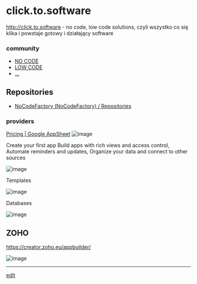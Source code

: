 # click.to.software

http://click.to.software - no code, low code solutions,  czyli wszystko co się klika i powstaje gotowy i działający software 


### community

+ [NO CODE]()
+ [LOW CODE]()
+ [...]()



## Repositories

+ [NoCodeFactory (NoCodeFactory) / Repositories](https://github.com/NoCodeFactory?tab=repositories)


### providers

[Pricing | Google AppSheet](https://about.appsheet.com/pricing/)
![image](https://user-images.githubusercontent.com/5669657/208435526-72e5ee15-9621-4ac2-b897-ff256af8bae0.png)

Create your first app
Build apps with rich views and access control, Automate reminders and updates, Organize your data and connect to other sources

![image](https://user-images.githubusercontent.com/5669657/208435608-4fd7d590-2b36-4b22-a714-6355251bd03c.png)

Templates

![image](https://user-images.githubusercontent.com/5669657/208435701-4db0212c-d167-4b3c-94a1-d9b1f1fe4dcb.png)

Databases

![image](https://user-images.githubusercontent.com/5669657/208435790-32273696-edff-4b12-b499-888f0960ec52.png)


## ZOHO

https://creator.zoho.eu/appbuilder/

![image](https://user-images.githubusercontent.com/5669657/208443662-6d9f6ea9-1bc8-4859-861c-72d75cfceeec.png)



---

[edit](https://github.com/text-to-software/click.to.software/edit/main/README.md)
